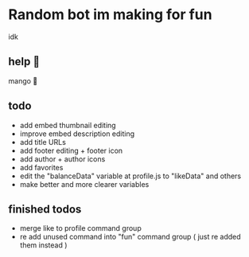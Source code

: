 # Random bot im making for fun
idk

## help :pleading_face:
mango 🥭

## todo
- add embed thumbnail editing
- improve embed description editing
- add title URLs
- add footer editing + footer icon
- add author + author icons
- add favorites
- edit the "balanceData" variable at profile.js to "likeData" and others
- make better and more clearer variables

## finished todos
- merge like to profile command group
- re add unused command into "fun" command group ( just re added them instead )
            
